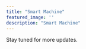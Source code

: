 ```yaml
---
title: "Smart Machine"
featured_image: ''
description: "Smart Machine"
---
```

Stay tuned for more updates.
